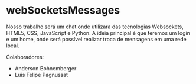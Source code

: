 # webSocketsMessages

Nosso trabalho será um chat onde utilizara das tecnologias Websockets, HTML5, CSS, JavaScript e Python.
A ideia principal é que teremos um login e um home, onde será possível realizar troca de mensagens em uma rede local.

Colaboradores:
- Anderson Bohnemberger
- Luis Felipe Pagnussat